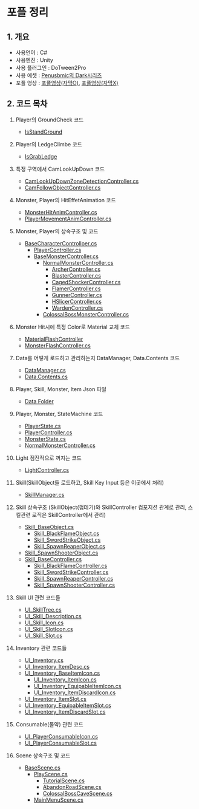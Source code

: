 
# 포플 정리

## 1. 개요
- 사용언어 : C#
- 사용엔진 : Unity
- 사용 플러그인 : DoTween2Pro
- 사용 에셋 : [Penusbmic의 Dark시리즈](https://itch.io/c/1748382/all-of-the-dark-series-patreon-tier-2-series-click-here/)
- 포플 영상 : [포플영상(자막O)](https://youtu.be/fvxx-NCpCcg), [포플영상(자막X)](https://youtu.be/hfpaosnz0NM)

## 2. 코드 목차
1. Player의 GroundCheck 코드
    - [IsStandGround](https://github.com/dlwlgn21/Unity2DPortfolio/blob/d1a1139ef97a6c9141af5f7b15228c5e2b54e6b7/Assets/Scripts/StateMachines/Player/PlayerStates.cs#L52)
2. Player의 LedgeClimbe 코드
    - [IsGrabLedge](https://github.com/dlwlgn21/Unity2DPortfolio/blob/d1a1139ef97a6c9141af5f7b15228c5e2b54e6b7/Assets/Scripts/StateMachines/Player/PlayerStates.cs#L382)
	
3. 특정 구역에서 CamLookUpDown 코드
    - [CamLookUpDownZoneDetectionController.cs](https://github.com/dlwlgn21/Unity2DPortfolio/blob/main/Assets/Scripts/Controller/CamLookUpDownZoneDetectionController.cs)
    - [CamFollowObjectController.cs](https://github.com/dlwlgn21/Unity2DPortfolio/blob/main/Assets/Scripts/Contents/Cam/CamFollowObjectController.cs)
    
4. Monster, Player의 HitEffetAnimation 코드
    - [MonsterHitAnimController.cs](https://github.com/dlwlgn21/Unity2DPortfolio/blob/main/Assets/Scripts/Controller/MonsterHitAnimController.cs)
    - [PlayerMovementAnimController.cs](https://github.com/dlwlgn21/Unity2DPortfolio/blob/main/Assets/Scripts/Controller/PlayerMovementAnimController.cs)
	
5. Monster, Player의 상속구조 및 코드
    - [BaseCharacterControlloer.cs](https://github.com/dlwlgn21/Unity2DPortfolio/blob/main/Assets/Scripts/Controller/BaseCharacterController.cs)
        - [PlayerController.cs](https://github.com/dlwlgn21/Unity2DPortfolio/blob/main/Assets/Scripts/Controller/PlayerController.cs)
        - [BaseMonsterController.cs](https://github.com/dlwlgn21/Unity2DPortfolio/blob/main/Assets/Scripts/Controller/BaseMonsterController.cs)
           - [NormalMonsterController.cs](https://github.com/dlwlgn21/Unity2DPortfolio/blob/main/Assets/Scripts/Controller/NormalMonsterController.cs)
		     - [ArcherController.cs](https://github.com/dlwlgn21/Unity2DPortfolio/blob/main/Assets/Scripts/Controller/Monsters/ArcherController.cs)
			 - [BlasterController.cs](https://github.com/dlwlgn21/Unity2DPortfolio/blob/main/Assets/Scripts/Controller/Monsters/BlasterController.cs)
			 - [CagedShockerController.cs](https://github.com/dlwlgn21/Unity2DPortfolio/blob/main/Assets/Scripts/Controller/Monsters/CagedShockerController.cs)
			 - [FlamerController.cs](https://github.com/dlwlgn21/Unity2DPortfolio/blob/main/Assets/Scripts/Controller/Monsters/FlamerController.cs)
			 - [GunnerController.cs](https://github.com/dlwlgn21/Unity2DPortfolio/blob/main/Assets/Scripts/Controller/Monsters/GunnerController.cs)
			 - [HSlicerController.cs](https://github.com/dlwlgn21/Unity2DPortfolio/blob/main/Assets/Scripts/Controller/Monsters/HSlicerController.cs)
			 - [WardenController.cs](https://github.com/dlwlgn21/Unity2DPortfolio/blob/main/Assets/Scripts/Controller/Monsters/WardenController.cs)
	       - [ColossalBossMonsterController.cs](https://github.com/dlwlgn21/Unity2DPortfolio/blob/main/Assets/Scripts/Controller/Monsters/ColossalBossMonsterController.cs)
	
6. Monster Hit시에 특정 Color로 Material 교체 코드
	- [MaterialFlashController](https://github.com/dlwlgn21/Unity2DPortfolio/blob/main/Assets/Scripts/Contents/Flasher/MaterialFlashController.cs)
	- [MonsterFlashController.cs](https://github.com/dlwlgn21/Unity2DPortfolio/blob/main/Assets/Scripts/Contents/Flasher/MonsterFlashController.cs)
	
7. Data를 어떻게 로드하고 관리하는지 DataManager, Data.Contents 코드
	- [DataManager.cs](https://github.com/dlwlgn21/Unity2DPortfolio/blob/main/Assets/Scripts/Managers/Core/DataManager.cs)
	- [Data.Contents.cs](https://github.com/dlwlgn21/Unity2DPortfolio/blob/main/Assets/Scripts/Data/Data.Contents.cs)
	
8. Player, Skill, Monster, Item Json 파일
	- [Data Folder](https://github.com/dlwlgn21/Unity2DPortfolio/tree/main/Resources/Data)
	
9. Player, Monster, StateMachine 코드
	- [PlayerState.cs](https://github.com/dlwlgn21/Unity2DPortfolio/blob/main/Assets/Scripts/StateMachines/Player/PlayerStates.cs)
	- [PlayerController.cs](https://github.com/dlwlgn21/Unity2DPortfolio/blob/main/Assets/Scripts/Controller/PlayerController.cs)
	- [MonsterState.cs](https://github.com/dlwlgn21/Unity2DPortfolio/blob/main/Assets/Scripts/StateMachines/Monsters/MonsterStates.cs)
	- [NormalMonsterController.cs](https://github.com/dlwlgn21/Unity2DPortfolio/blob/main/Assets/Scripts/Controller/NormalMonsterController.cs)
	
10. Light 점진적으로 꺼지는 코드
	- [LightController.cs](https://github.com/dlwlgn21/Unity2DPortfolio/blob/main/Assets/Scripts/Controller/LightController.cs)
	
11. Skill(SkillObject들 로드하고, Skill Key Input 등은 이곳에서 처리)
    - [SkillManager.cs](https://github.com/dlwlgn21/Unity2DPortfolio/blob/main/Assets/Scripts/Managers/Contents/PlayerSkillManager.cs)
	
12. Skill 상속구조 (SkillObject(껍데기)와 SkillController 컴포지션 관계로 관리, 스킬관련 로직은 SkillController에서 관리)
	- [Skill_BaseObject.cs](https://github.com/dlwlgn21/Unity2DPortfolio/blob/main/Assets/Scripts/Contents/Player/PlayerSkill/Objects/Skill_BaseObject.cs)
		- [Skill_BlackFlameObject.cs](https://github.com/dlwlgn21/Unity2DPortfolio/blob/main/Assets/Scripts/Contents/Player/PlayerSkill/Objects/Skill_BlackFlameObject.cs)
		- [Skill_SwordStrikeObject.cs](https://github.com/dlwlgn21/Unity2DPortfolio/blob/main/Assets/Scripts/Contents/Player/PlayerSkill/Objects/Skill_SwordStrikeObject.cs)
		- [Skill_SpawnReaperObject.cs](https://github.com/dlwlgn21/Unity2DPortfolio/blob/main/Assets/Scripts/Contents/Player/PlayerSkill/Objects/Skill_SpawnReaperObject.cs)
	- [Skill_SpawnShooterObject.cs](https://github.com/dlwlgn21/Unity2DPortfolio/blob/main/Assets/Scripts/Contents/Player/PlayerSkill/Objects/Skill_SpawnShooterObject.cs)
	- [Skill_BaseController.cs](https://github.com/dlwlgn21/Unity2DPortfolio/blob/main/Assets/Scripts/Contents/Player/PlayerSkill/Controllers/Skill_BaseController.cs)
		- [Skill_BlackFlameController.cs](https://github.com/dlwlgn21/Unity2DPortfolio/blob/main/Assets/Scripts/Contents/Player/PlayerSkill/Controllers/Skill_BlackFlameController.cs)
		- [Skill_SwordStrikeController.cs](https://github.com/dlwlgn21/Unity2DPortfolio/blob/main/Assets/Scripts/Contents/Player/PlayerSkill/Controllers/Skill_SwordStrikeController.cs)
		- [Skill_SpawnReaperController.cs](https://github.com/dlwlgn21/Unity2DPortfolio/blob/main/Assets/Scripts/Contents/Player/PlayerSkill/Controllers/Skill_SpawnReaperController.cs)
		- [Skill_SpawnShooterController.cs](https://github.com/dlwlgn21/Unity2DPortfolio/blob/main/Assets/Scripts/Contents/Player/PlayerSkill/Controllers/Skill_SpawnShooterController.cs)
	
13. Skill UI 관련 코드들
    - [UI_SkillTree.cs](https://github.com/dlwlgn21/Unity2DPortfolio/blob/main/Assets/Scripts/UI/Skill/UI_SkillTree.cs)
	- [UI_Skill_Description.cs](https://github.com/dlwlgn21/Unity2DPortfolio/blob/main/Assets/Scripts/UI/Skill/UI_Skill_Description.cs)
	- [UI_Skill_Icon.cs](https://github.com/dlwlgn21/Unity2DPortfolio/blob/main/Assets/Scripts/UI/Skill/UI_Skill_Icon.cs)
	- [UI_Skill_SlotIcon.cs](https://github.com/dlwlgn21/Unity2DPortfolio/blob/main/Assets/Scripts/UI/Skill/UI_Skill_SlotIcon.cs)
	- [UI_Skill_Slot.cs](https://github.com/dlwlgn21/Unity2DPortfolio/blob/main/Assets/Scripts/UI/Skill/UI_Skill_Slot.cs)
	
14. Inventory 관련 코드들
    - [UI_Inventory.cs](https://github.com/dlwlgn21/Unity2DPortfolio/blob/main/Assets/Scripts/UI/UI_Inventory.cs)
    - [UI_Inventory_ItemDesc.cs](https://github.com/dlwlgn21/Unity2DPortfolio/blob/main/Assets/Scripts/UI/UI_Inventory_ItemDesc.cs)
	- [UI_Inventory_BaseItemIcon.cs](https://github.com/dlwlgn21/Unity2DPortfolio/blob/main/Assets/Scripts/UI/UI_Inventory_BaseItemIcon.cs)
		- [UI_Inventory_ItemIcon.cs](https://github.com/dlwlgn21/Unity2DPortfolio/blob/main/Assets/Scripts/UI/UI_Inventory_ItemIcon.cs)
		- [UI_Inventory_EquipableItemIcon.cs](https://github.com/dlwlgn21/Unity2DPortfolio/blob/main/Assets/Scripts/UI/UI_Inventory_EquipableItemIcon.cs)
		- [UI_Inventory_ItemDiscardIcon.cs](https://github.com/dlwlgn21/Unity2DPortfolio/blob/main/Assets/Scripts/UI/Inventory/UI_Inventory_ItemDiscardIcon.cs)
	- [UI_Inventory_ItemSlot.cs](https://github.com/dlwlgn21/Unity2DPortfolio/blob/main/Assets/Scripts/UI/UI_Inventory_ItemSlot.cs)
	- [UI_Inventory_EquipableItemSlot.cs](https://github.com/dlwlgn21/Unity2DPortfolio/blob/main/Assets/Scripts/UI/UI_Inventory_EquipableItemSlot.cs)
	- [UI_Inventory_ItemDiscardSlot.cs](https://github.com/dlwlgn21/Unity2DPortfolio/blob/main/Assets/Scripts/UI/Inventory/UI_Inventory_ItemDiscardSlot.cs)
	
15. Consumable(물약) 관련 코드
    - [UI_PlayerConsumableIcon.cs](https://github.com/dlwlgn21/Unity2DPortfolio/blob/main/Assets/Scripts/UI/UI_PlayerConsumableIcon.cs)
	- [UI_PlayerConsumableSlot.cs](https://github.com/dlwlgn21/Unity2DPortfolio/blob/main/Assets/Scripts/UI/UI_PlayerConsumableSlot.cs)
	
16. Scene 상속구조 및 코드
	- [BaseScene.cs](https://github.com/dlwlgn21/Unity2DPortfolio/blob/main/Assets/Scripts/Scenes/BaseScene.cs)
		- [PlayScene.cs](https://github.com/dlwlgn21/Unity2DPortfolio/blob/main/Assets/Scripts/Scenes/PlayScene.cs)
			- [TutorialScene.cs](https://github.com/dlwlgn21/Unity2DPortfolio/blob/main/Assets/Scripts/Scenes/TutorialScene.cs)
			- [AbandonRoadScene.cs](https://github.com/dlwlgn21/Unity2DPortfolio/blob/main/Assets/Scripts/Scenes/AbandonRoadScene.cs)
			- [ColossalBossCaveScene.cs](https://github.com/dlwlgn21/Unity2DPortfolio/blob/main/Assets/Scripts/Scenes/ColossalBossCaveScene.cs)
		- [MainMenuScene.cs](https://github.com/dlwlgn21/Unity2DPortfolio/blob/main/Assets/Scripts/Scenes/MainMenuScene.cs)